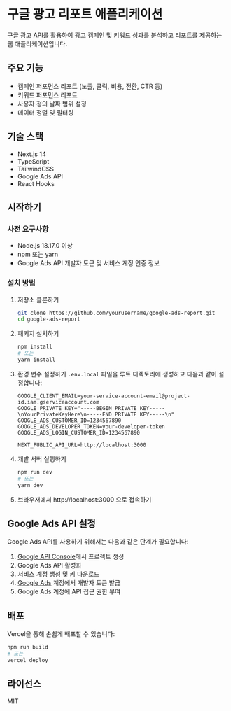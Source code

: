 # 구글 광고 리포트 애플리케이션

구글 광고 API를 활용하여 광고 캠페인 및 키워드 성과를 분석하고 리포트를 제공하는 웹 애플리케이션입니다.

## 주요 기능

- 캠페인 퍼포먼스 리포트 (노출, 클릭, 비용, 전환, CTR 등)
- 키워드 퍼포먼스 리포트
- 사용자 정의 날짜 범위 설정
- 데이터 정렬 및 필터링

## 기술 스택

- Next.js 14
- TypeScript
- TailwindCSS
- Google Ads API
- React Hooks

## 시작하기

### 사전 요구사항

- Node.js 18.17.0 이상
- npm 또는 yarn
- Google Ads API 개발자 토큰 및 서비스 계정 인증 정보

### 설치 방법

1. 저장소 클론하기
   ```bash
   git clone https://github.com/yourusername/google-ads-report.git
   cd google-ads-report
   ```

2. 패키지 설치하기
   ```bash
   npm install
   # 또는
   yarn install
   ```

3. 환경 변수 설정하기
   `.env.local` 파일을 루트 디렉토리에 생성하고 다음과 같이 설정합니다:

   ```
   GOOGLE_CLIENT_EMAIL=your-service-account-email@project-id.iam.gserviceaccount.com
   GOOGLE_PRIVATE_KEY="-----BEGIN PRIVATE KEY-----\nYourPrivateKeyHere\n-----END PRIVATE KEY-----\n"
   GOOGLE_ADS_CUSTOMER_ID=1234567890
   GOOGLE_ADS_DEVELOPER_TOKEN=your-developer-token
   GOOGLE_ADS_LOGIN_CUSTOMER_ID=1234567890
   
   NEXT_PUBLIC_API_URL=http://localhost:3000
   ```

4. 개발 서버 실행하기
   ```bash
   npm run dev
   # 또는
   yarn dev
   ```

5. 브라우저에서 http://localhost:3000 으로 접속하기

## Google Ads API 설정

Google Ads API를 사용하기 위해서는 다음과 같은 단계가 필요합니다:

1. [Google API Console](https://console.developers.google.com/)에서 프로젝트 생성
2. Google Ads API 활성화
3. 서비스 계정 생성 및 키 다운로드
4. [Google Ads](https://ads.google.com/) 계정에서 개발자 토큰 발급
5. Google Ads 계정에 API 접근 권한 부여

## 배포

Vercel을 통해 손쉽게 배포할 수 있습니다:

```bash
npm run build
# 또는
vercel deploy
```

## 라이선스

MIT
